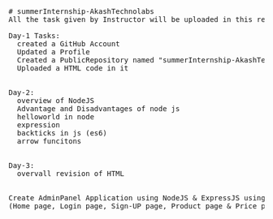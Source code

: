 <pre>

# summerInternship-AkashTechnolabs
All the task given by Instructor will be uploaded in this repo (Day wise)

Day-1 Tasks: 
  created a GitHub Account
  Updated a Profile
  Created a PublicRepository named "summerInternship-AkashTechnolabs"
  Uploaded a HTML code in it


Day-2:
  overview of NodeJS
  Advantage and Disadvantages of node js
  helloworld in node
  expression
  backticks in js (es6)
  arrow funcitons


Day-3:
  overvall revision of HTML


Create AdminPanel Application using NodeJS & ExpressJS using EJS as view engine
(Home page, Login page, Sign-UP page, Product page & Price page)

</pre>
